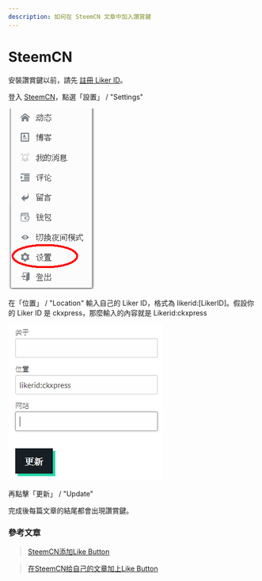 ```yaml
---
description: 如何在 SteemCN 文章中加入讚賞鍵
---
```


# SteemCN

安裝讚賞鍵以前，請先 [註冊 Liker ID](https://docs.like.co/v/zh/user-guide/liker-id/how-to-register-a-liker-id)。

登入 [SteemCN](https://steem.buzz/)，點選「設置」 / "Settings" 

![](../../.gitbook/assets/steemcn-1.png)

在「位置」 / "Location" 輸入自己的 Liker ID，格式為 likerid:\[LikerID\]。假設你的 Liker ID 是 ckxpress，那麼輸入的內容就是 Likerid:ckxpress



![](../../.gitbook/assets/steemcn-2.png)

再點擊「更新」 / "Update"

完成後每篇文章的結尾都會出現讚賞鍵。

### 參考文章

> [SteemCN添加Like Button
](https://matters.news/@ericet/steem-cn%E6%B7%BB%E5%8A%A0like-button-zdpuAkg4mzRgn2WfZUMNjR6KdtUdczdojBJbPwU3PGRjsBDvM)

> [在SteemCN给自己的文章加上Like Button](https://matters.news/@jianan/%E5%9C%A8steem-cn%E7%BB%99%E8%87%AA%E5%B7%B1%E7%9A%84%E6%96%87%E7%AB%A0%E5%8A%A0%E4%B8%8Alike-button-zdpuAwoaAXLidE94UX7yM9VzgASrGuuTDEq3vo9rCFtcMSUcu)







